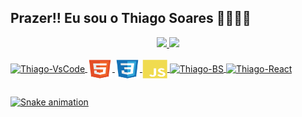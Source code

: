## Prazer!! Eu sou o Thiago Soares 👋🏻👦🏻
  <div align="center">
  <a href="https://github.com/thibapso">
  <img height="167em" src="https://github-readme-stats.vercel.app/api?username=thibapso&show_icons=true&theme=dark&include_all_commits=true&count_private=true"/>
  <img height="167em" src="https://github-readme-stats.vercel.app/api/top-langs/?username=thibapso&layout=compact&langs_count=7&theme=dark"/>
   </div>

<div style="display: inline_block"><br>
  <img align="center" alt="Thiago-VsCode" height="30" width="40" src="https://cdn.jsdelivr.net/gh/devicons/devicon/icons/vscode/vscode-original.svg">
  <img align="center" alt="Thiago-HTML" height="30" width="40" src="https://raw.githubusercontent.com/devicons/devicon/master/icons/html5/html5-original.svg">
  <img align="center" alt="Thiago-CSS" height="30" width="40" src="https://raw.githubusercontent.com/devicons/devicon/master/icons/css3/css3-original.svg">
  <img align="center" alt="Thiago-Js" height="30" width="40" src="https://raw.githubusercontent.com/devicons/devicon/master/icons/javascript/javascript-plain.svg">
  <img align="center" alt="Thiago-BS" height="40" width="35" src="https://cdn.jsdelivr.net/gh/devicons/devicon/icons/bootstrap/bootstrap-original.svg">
  <img align="center" alt="Thiago-React" height="40" width="35" src="https://cdn.jsdelivr.net/gh/devicons/devicon/icons/react/react-original.svg">
</div>    
          
  ##

<div>

  ![Snake animation](https://github.com/thibapso/thibapso/blob/output/github-contribution-grid-snake.svg)

</div>
